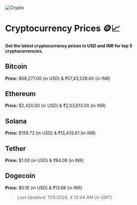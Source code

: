 
![Crypto](https://www.techguide.com.au/wp-content/uploads/2020/11/crypto3.jpeg)

# Cryptocurrency Prices 🪙📈

#### Get the latest cryptocurrency prices in USD and INR for top 5 cryptocurrencies.

## Bitcoin

**Price:** $68,277.00 (in USD) & ₹57,43,528.00 (in INR)

## Ethereum

**Price:** $2,420.50 (in USD) & ₹2,03,613.00 (in INR)

## Solana

**Price:** $159.72 (in USD) & ₹13,435.61 (in INR)

## Tether

**Price:** $1.00 (in USD) & ₹84.08 (in INR)

## Dogecoin

**Price:** $0.16 (in USD) & ₹13.68 (in INR)

> _Last Updated: 11/5/2024, 4:13:44 AM (in GMT)_
